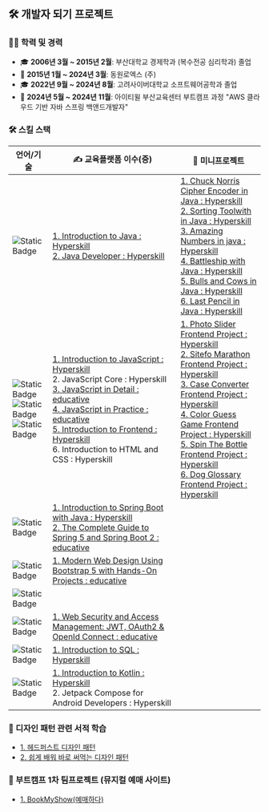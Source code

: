## 🛠️ 개발자 되기 프로젝트 ##

### 👨‍🏫 학력 및 경력
- 🎓 **2006년 3월 ~ 2015년 2월**: 부산대학교 경제학과 (복수전공 심리학과) 졸업
- 💼 **2015년 1월 ~ 2024년 3월**: 동원로엑스 (주)
- 🎓 **2022년 9월 ~ 2024년 8월**: 고려사이버대학교 소프트웨어공학과 졸업
- 📖 **2024년 5월 ~ 2024년 11월**: 아이티윌 부산교육센터 부트캠프 과정 "AWS 클라우드 기반 자바 스프링 백앤드개발자"

### 🛠️ 스킬 스택
| 언어/기술 | ✍️ 교육플랫폼 이수(증)                                                                                                                                                                                                                                                                                                                                                                                                                                                                                                                                                                                         | 🎨 미니프로젝트                                                                                                                                                                                                                                                                                                                                                                                                                                                                                                                                                                                                                                               |
|---|--------------------------------------------------------------------------------------------------------------------------------------------------------------------------------------------------------------------------------------------------------------------------------------------------------------------------------------------------------------------------------------------------------------------------------------------------------------------------------------------------------------------------------------------------------------------------------------------------------|---------------------------------------------------------------------------------------------------------------------------------------------------------------------------------------------------------------------------------------------------------------------------------------------------------------------------------------------------------------------------------------------------------------------------------------------------------------------------------------------------------------------------------------------------------------------------------------------------------------------------------------------------------|
| ![Static Badge](https://img.shields.io/badge/Java-004088?style=flat-square) | [1. Introduction to Java : Hyperskill ](https://hyperskill.org/certificates/ad6822c2-7779-4313-ac62-63fb83a67bbf.pdf) <br/> [2. Java Developer : Hyperskill ](https://hyperskill.org/certificates/ad6822c2-7779-4313-ac62-63fb83a67bbf.pdf)                                                                                                                                                                                                                                                                                                                                                            | [1. Chuck Norris Cipher Encoder in Java : Hyperskill](https://github.com/bohyun86/Chuck-Norris-Cipher-Encoder-Java) <br/>[2. Sorting Toolwith in Java : Hyperskill](https://github.com/bohyun86/Sorting-Tool-with-Java) <br/>[3. Amazing Numbers in java : Hyperskill](https://github.com/bohyun86/Amazing-Numbers-java) <br/>[4. Battleship with Java : Hyperskill](https://github.com/bohyun86/Battleship-with-Java) <br/>[5. Bulls and Cows in Java : Hyperskill](https://github.com/bohyun86/Bulls-and-Cows-java) <br/>[6. Last Pencil in Java : Hyperskill](https://github.com/bohyun86/Last-Pencil-Java)                                          |
| ![Static Badge](https://img.shields.io/badge/JavaScript-F7DF1E?style=flat-square&logo=javascript&logoColor=white)<br/>![Static Badge](https://img.shields.io/badge/HTML5-E34F26?style=flat-square&logo=html5&logoColor=white) <br/> ![Static Badge](https://img.shields.io/badge/CSS3-1572B6?style=flat-square&logo=css3&logoColor=white) | [1. Introduction to JavaScript : Hyperskill](https://hyperskill.org/certificates/13604df5-e089-48be-a806-b8bf768af18e.pdf) <br/>  2. JavaScript Core : Hyperskill <br/>  [3. JavaScript in Detail : educative](https://www.educative.io/verify-certificate/vgA3wPF4mmyD0JN88hyqVWpYzpkgIl) <br/> [4. JavaScript in Practice : educative](https://www.educative.io/verify-certificate/vgA3wPF4yzwpg4xyGsyqVWpYzpkgIl) <br/> [5. Introduction to Frontend : Hyperskill](https://hyperskill.org/certificates/41f99943-fc1b-4d89-97de-efbc4bb156f6.pdf) <br/> 6. Introduction to HTML and CSS : Hyperskill | [1. Photo Slider Frontend Project : Hyperskill](https://github.com/bohyun86/Photo-Slider-frontend) <br/> [2. Sitefo Marathon Frontend Project : Hyperskill](https://github.com/bohyun86/SiteforMarathon-frontend) <br/> [3. Case Converter Frontend Project : Hyperskill](https://github.com/bohyun86/Case-Converter-frontend) <br/> [4. Color Guess Game Frontend Project : Hyperskill](https://github.com/bohyun86/Color-Guess-Game-frontend) <br/> [5. Spin The Bottle Frontend Project : Hyperskill](https://github.com/bohyun86/Spin-The-Bottle-frontend) <br/> [6. Dog Glossary Frontend Project : Hyperskill](https://github.com/bohyun86/Dog-Glossary-Frontend) |
| ![Static Badge](https://img.shields.io/badge/Spring-6DB33F?style=flat-square&logo=springboot&logoColor=white) | [1. Introduction to Spring Boot with Java : Hyperskill](https://hyperskill.org/certificates/dd893cd1-9ddb-4a69-8720-71dc3b032265.pdf) <br/> [2. The Complete Guide to Spring 5 and Spring Boot 2 : educative](https://www.educative.io/verify-certificate/RLG6RK5VJG0T0WwQrO9KQnIQMjElrPl3vf6)                                                                                                                                                                                                                                                                                                         |
| ![Static Badge](https://img.shields.io/badge/BootStrap-7952B3?style=flat-square&logo=bootstrap&logoColor=white) | [1. Modern Web Design Using Bootstrap 5 with Hands-On Projects : educative](https://www.educative.io/verify-certificate/0AkW25A0QjmcMypEAKnWxDcLlVpkB2kKqsP)                                                                                                                                                                                                                                                                                                                                                                                                                                           |
| ![Static Badge](https://img.shields.io/badge/TypeScript-3178C6?style=flat-square&logo=typescript&logoColor=white) |
| ![Static Badge](https://img.shields.io/badge/WebSecurity-071D49?style=flat-square) | [1. Web Security and Access Management: JWT, OAuth2 & OpenId Connect : educative](https://www.educative.io/verify-certificate/KAnBq1PjOj7uZ0MQWX7mGgUol8k9y391rHB)                                                                                                                                                                                                                                                                                                                                                                                                                                     |
| ![Static Badge](https://img.shields.io/badge/SQL-4479A1?style=flat-square&logo=mysql&logoColor=white) | [1. Introduction to SQL : Hyperskill](https://hyperskill.org/certificates/7edc5518-ea6e-4ae5-b73f-c4d01d9c5009.pdf)                                                                                                                                                                                                                                                                                                                                                                                                                                                                                    |
| ![Static Badge](https://img.shields.io/badge/Kotlin-7F52FF?style=flat-square&logo=kotlin&logoColor=white) | [1. Introduction to Kotlin : Hyperskill](https://hyperskill.org/certificates/ff15356a-f7b5-4e73-9fca-ca8f69af1951.pdf) <br/> 2. Jetpack Compose for Android Developers : Hyperskill                                                                                                                                                                                                                                                                                                                                                                                                                    |

### 📖 디자인 패턴 관련 서적 학습
- [1. 헤드퍼스트 디자인 패턴](https://github.com/bohyun86/reading-books-for-programmers/tree/main/%ED%97%A4%EB%93%9C%ED%8D%BC%EC%8A%A4%ED%8A%B8%EB%94%94%EC%9E%90%EC%9D%B8%ED%8C%A8%ED%84%B4)
- [2. 쉽게 배워 바로 써먹는 디자인 패턴](https://github.com/bohyun86/reading-books-for-programmers/tree/main/%EC%89%BD%EA%B2%8C%20%EB%B0%B0%EC%9B%8C%20%EB%B0%94%EB%A1%9C%20%EC%8D%A8%EB%A8%B9%EB%8A%94%20%EB%94%94%EC%9E%90%EC%9D%B8%20%ED%8C%A8%ED%84%B4)

### 🌟 부트캠프 1차 팀프로젝트 (뮤지컬 예매 사이트)
- [1. BookMyShow(예매하다)](https://github.com/bohyun86/BookMyShow)

